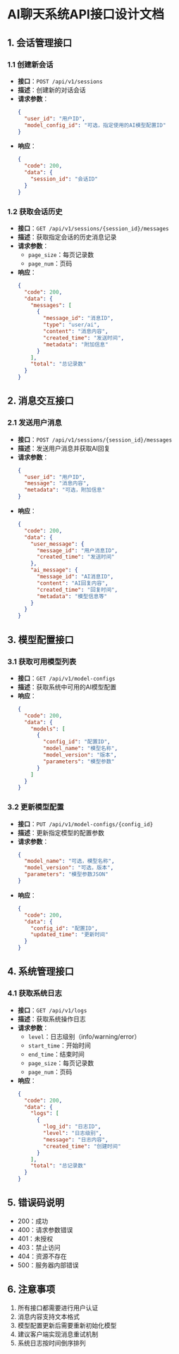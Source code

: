 # AI聊天系统API接口设计文档

## 1. 会话管理接口

### 1.1 创建新会话
- **接口**：`POST /api/v1/sessions`
- **描述**：创建新的对话会话
- **请求参数**：
  ```json
  {
    "user_id": "用户ID",
    "model_config_id": "可选，指定使用的AI模型配置ID"
  }
  ```
- **响应**：
  ```json
  {
    "code": 200,
    "data": {
      "session_id": "会话ID"
    }
  }
  ```

### 1.2 获取会话历史
- **接口**：`GET /api/v1/sessions/{session_id}/messages`
- **描述**：获取指定会话的历史消息记录
- **请求参数**：
  - `page_size`：每页记录数
  - `page_num`：页码
- **响应**：
  ```json
  {
    "code": 200,
    "data": {
      "messages": [
        {
          "message_id": "消息ID",
          "type": "user/ai",
          "content": "消息内容",
          "created_time": "发送时间",
          "metadata": "附加信息"
        }
      ],
      "total": "总记录数"
    }
  }
  ```

## 2. 消息交互接口

### 2.1 发送用户消息
- **接口**：`POST /api/v1/sessions/{session_id}/messages`
- **描述**：发送用户消息并获取AI回复
- **请求参数**：
  ```json
  {
    "user_id": "用户ID",
    "message": "消息内容",
    "metadata": "可选，附加信息"
  }
  ```
- **响应**：
  ```json
  {
    "code": 200,
    "data": {
      "user_message": {
        "message_id": "用户消息ID",
        "created_time": "发送时间"
      },
      "ai_message": {
        "message_id": "AI消息ID",
        "content": "AI回复内容",
        "created_time": "回复时间",
        "metadata": "模型信息等"
      }
    }
  }
  ```

## 3. 模型配置接口

### 3.1 获取可用模型列表
- **接口**：`GET /api/v1/model-configs`
- **描述**：获取系统中可用的AI模型配置
- **响应**：
  ```json
  {
    "code": 200,
    "data": {
      "models": [
        {
          "config_id": "配置ID",
          "model_name": "模型名称",
          "model_version": "版本",
          "parameters": "模型参数"
        }
      ]
    }
  }
  ```

### 3.2 更新模型配置
- **接口**：`PUT /api/v1/model-configs/{config_id}`
- **描述**：更新指定模型的配置参数
- **请求参数**：
  ```json
  {
    "model_name": "可选，模型名称",
    "model_version": "可选，版本",
    "parameters": "模型参数JSON"
  }
  ```
- **响应**：
  ```json
  {
    "code": 200,
    "data": {
      "config_id": "配置ID",
      "updated_time": "更新时间"
    }
  }
  ```

## 4. 系统管理接口

### 4.1 获取系统日志
- **接口**：`GET /api/v1/logs`
- **描述**：获取系统操作日志
- **请求参数**：
  - `level`：日志级别（info/warning/error）
  - `start_time`：开始时间
  - `end_time`：结束时间
  - `page_size`：每页记录数
  - `page_num`：页码
- **响应**：
  ```json
  {
    "code": 200,
    "data": {
      "logs": [
        {
          "log_id": "日志ID",
          "level": "日志级别",
          "message": "日志内容",
          "created_time": "创建时间"
        }
      ],
      "total": "总记录数"
    }
  }
  ```

## 5. 错误码说明

- 200：成功
- 400：请求参数错误
- 401：未授权
- 403：禁止访问
- 404：资源不存在
- 500：服务器内部错误

## 6. 注意事项

1. 所有接口都需要进行用户认证
2. 消息内容支持文本格式
3. 模型配置更新后需要重新初始化模型
4. 建议客户端实现消息重试机制
5. 系统日志按时间倒序排列